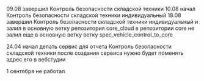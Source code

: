 09.08 завершил Контроль безопасности складской техники 
10.08 начал Контроль безопасности складской техники индивидуальный
18.08 завершил Контроль безопасности складской техники индивидуальный
и залил в основную ветку репозитория core_cloud
в репозитории core не залил еще в основную ветку ветку spec_vehicle_control_to_core

24.04 начал делать сервис для отчета Контроль безопасности складской техники
после создания сервиса нужно будет поменять адрес его в вебстудии

1 сентября не работал